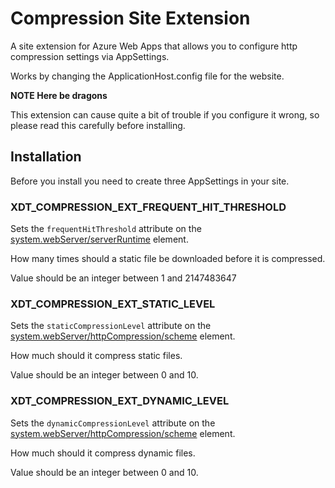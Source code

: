 # Compression Site Extension

A site extension for Azure Web Apps that allows you to configure http compression settings via AppSettings.

Works by changing the ApplicationHost.config file for the website.

**NOTE Here be dragons**

This extension can cause quite a bit of trouble if you configure it wrong, so please read this carefully before installing.

## Installation

Before you install you need to create three AppSettings in your site.

### XDT_COMPRESSION_EXT_FREQUENT_HIT_THRESHOLD

Sets the `frequentHitThreshold` attribute on the [system.webServer/serverRuntime](https://www.iis.net/configreference/system.webserver/serverruntime) element.

How many times should a static file be downloaded before it is compressed.

Value should be an integer between 1 and 2147483647

### XDT_COMPRESSION_EXT_STATIC_LEVEL

Sets the `staticCompressionLevel` attribute on the [system.webServer/httpCompression/scheme](https://www.iis.net/configreference/system.webserver/httpcompression/scheme) element.

How much should it compress static files.

Value should be an integer between 0 and 10.

### XDT_COMPRESSION_EXT_DYNAMIC_LEVEL

Sets the `dynamicCompressionLevel` attribute on the [system.webServer/httpCompression/scheme](https://www.iis.net/configreference/system.webserver/httpcompression/scheme) element.

How much should it compress dynamic files.

Value should be an integer between 0 and 10.